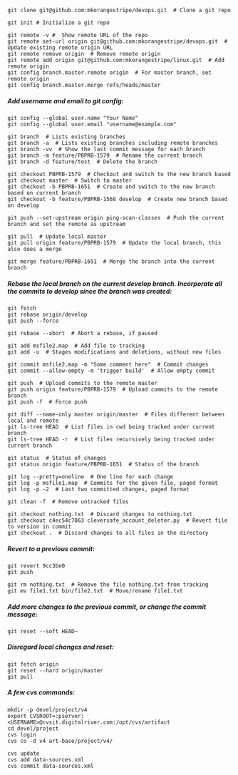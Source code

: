 ```shell script
git clone git@github.com:mkorangestripe/devops.git  # Clone a git repo
```

```shell script
git init # Initialize a git repo
```

```shell script
git remote -v #  Show remote URL of the repo
git remote set-url origin git@github.com:mkorangestripe/devops.git  # Update existing remote origin URL
git remote remove origin  # Remove remote origin
git remote add origin git@github.com:mkorangestripe/linux.git  # Add remote origin
git config branch.master.remote origin  # For master branch, set remote origin
git config branch.master.merge refs/heads/master
```

##### Add username and email to git config:
```shell script
git config --global user.name "Your Name"
git config --global user.email "username@example.com"
```

```shell script
git branch  # Lists existing branches
git branch -a  # Lists existing branches including remote branches
git branch -vv  # Show the last commit message for each branch
git branch -m feature/PBPRB-1579  # Rename the current branch
git branch -d feature/test  # Delete the branch
```

```shell script
git checkout PBPRB-1579  # Checkout and switch to the new branch based
git checkout master  # Switch to master
git checkout -b PBPRB-1651  # Create and switch to the new branch based on current branch
git checkout -b feature/PBPRB-1568 develop  # Create new branch based on develop
```

```shell script
git push --set-upstream origin ping-scan-classes  # Push the current branch and set the remote as upstream
```

```shell script
git pull  # Update local master
git pull origin feature/PBPRB-1579  # Update the local branch, this also does a merge
```

```shell script
git merge feature/PBPRB-1651  # Merge the branch into the current branch
```

##### Rebase the local branch on the current develop branch. Incorporate all the commits to develop since the branch was created:
```shell script
git fetch
git rebase origin/develop
git push --force
```

```shell script
git rebase --abort  # Abort a rebase, if paused
```

```shell script
git add msfile2.map  # Add file to tracking
git add -u  # Stages modifications and deletions, without new files
```

```shell script
git commit msfile2.map -m "Some comment here"  # Commit changes
git commit --allow-empty -m 'trigger build'  # Allow empty commit
```

```shell script
git push  # Upload commits to the remote master
git push origin feature/PBPRB-1579  # Upload commits to the remote branch
git push -f  # Force push
```

```shell script
git diff --name-only master origin/master  # Files different between local and remote
git ls-tree HEAD  # List files in cwd being tracked under current branch
git ls-tree HEAD -r  # List files recursively being tracked under current branch
```

```shell script
git status  # Status of changes
git status origin feature/PBPRB-1651  # Status of the branch
```

```shell script
git log --pretty=oneline  # One line for each change
git log -p msfile1.map  # Commits for the given file, paged format
git log -p -2  # Last two committed changes, paged format
```

```shell script
git clean -f  # Remove untracked files
```

```shell script
git checkout nothing.txt  # Discard changes to nothing.txt
git checkout c4ec54c7863 cleversafe_account_deleter.py  # Revert file to version in commit
git checkout .  # Discard changes to all files in the directory
```

##### Revert to a previous commit:
```shell script
git revert 9cc3be0
git push
```

```shell script
git rm nothing.txt  # Remove the file nothing.txt from tracking
git mv file1.txt bin/file2.txt  # Move/rename file1.txt
```

##### Add more changes to the previous commit, or change the commit message:
```shell script
git reset --soft HEAD~
```

##### Disregard local changes and reset:
```shell script
git fetch origin
git reset --hard origin/master
git pull
```

##### A few cvs commands:
```shell script
mkdir -p devel/project/v4
export CVSROOT=:pserver:<USERNAME>@cvsit.digitalriver.com:/opt/cvs/artifact
cd devel/project
cvs login
cvs co -d v4 art-base/project/v4/

cvs update
cvs add data-sources.xml
cvs commit data-sources.xml
```
